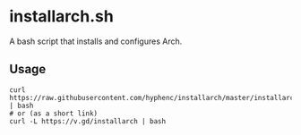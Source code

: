 # installarch.sh
A bash script that installs and configures Arch.

## Usage
```
curl https://raw.githubusercontent.com/hyphenc/installarch/master/installarch.sh | bash
# or (as a short link)
curl -L https://v.gd/installarch | bash
```